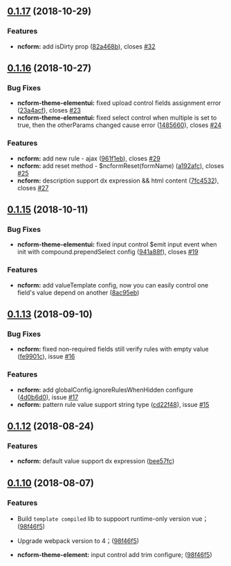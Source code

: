 <a name="0.1.17"></a>
## [0.1.17](https://github.com/vipshop/ncform/compare/v0.1.16...v0.1.17) (2018-10-29)


### Features

* **ncform:** add isDirty prop ([82a468b](https://github.com/vipshop/ncform/commit/82a468b)), closes [#32](https://github.com/vipshop/ncform/issues/32)

<a name="0.1.16"></a>
## [0.1.16](https://github.com/vipshop/ncform/compare/v0.1.15...v0.1.16) (2018-10-27)


### Bug Fixes

* **ncform-theme-elementui:** fixed upload control fields assignment error ([23a4acf](https://github.com/vipshop/ncform/commit/23a4acf)), closes [#23](https://github.com/vipshop/ncform/issues/23)
* **ncform-theme-elementui:** fixed select control when multiple is set to true, then the otherParams changed cause error ([1485660](https://github.com/vipshop/ncform/commit/1485660)), closes [#24](https://github.com/vipshop/ncform/issues/24)


### Features

* **ncform:** add new rule - ajax ([961f1eb](https://github.com/vipshop/ncform/commit/961f1eb)), closes [#29](https://github.com/vipshop/ncform/issues/29)
* **ncform:** add reset method - $ncformReset(formName) ([a192afc](https://github.com/vipshop/ncform/commit/a192afc)), closes [#25](https://github.com/vipshop/ncform/issues/25)
* **ncform:** description support dx expression && html content ([7fc4532](https://github.com/vipshop/ncform/commit/7fc4532)), closes [#27](https://github.com/vipshop/ncform/issues/27)

<a name="0.1.15"></a>
## [0.1.15](https://github.com/vipshop/ncform/compare/v0.1.14...v) (2018-10-11)

### Bug Fixes

* **ncform-theme-elementui:** fixed input control $emit input event when init with compound.prependSelect config ([941a88f](https://github.com/vipshop/ncform/commit/941a88f)), closes [#19](https://github.com/vipshop/ncform/issues/19)

### Features

* **ncform:** add valueTemplate config, now you can easily control one field's value depend on another ([8ac95eb](https://github.com/vipshop/ncform/commit/8ac95eb))

<a name="0.1.13"></a>
## [0.1.13](https://github.com/vipshop/ncform/compare/v0.1.12...v0.1.13) (2018-09-10)

### Bug Fixes

* **ncform:** fixed non-required fields still verify rules with empty value ([fe9901c](https://github.com/vipshop/ncform/commit/fe9901c)), issue [#16](https://github.com/vipshop/ncform/issues/16)

### Features

* **ncform:** add globalConfig.ignoreRulesWhenHidden configure ([4d0b6d0](https://github.com/vipshop/ncform/commit/4d0b6d0)), issue [#17](https://github.com/vipshop/ncform/issues/17)
* **ncform:** pattern rule value support string type ([cd22f48](https://github.com/vipshop/ncform/commit/cd22f48)), issue [#15](https://github.com/vipshop/ncform/issues/15)



<a name="0.1.12"></a>
## [0.1.12](https://github.com/vipshop/ncform/compare/v0.1.10...v) (2018-08-24)

### Features

* **ncform:** default value support dx expression ([bee57fc](https://github.com/vipshop/ncform/commit/bee57fc))

<a name="0.1.10"></a>
## [0.1.10](https://github.com/vipshop/ncform/compare/v0.1.8...v0.1.10) (2018-08-07)

### Features

* Build `template compiled` lib to suppoort runtime-only version vue； ([98f46f5](https://github.com/vipshop/ncform/commit/98f46f5))

* Upgrade webpack version to 4；([98f46f5](https://github.com/vipshop/ncform/commit/98f46f5))

* **ncform-theme-element:** input control add trim configure; ([98f46f5](https://github.com/vipshop/ncform/commit/98f46f5))


